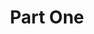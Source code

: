 ---
title: Part One
type: splash
class: no-footer
weight: 100
slug: .
online: false
search: false
---